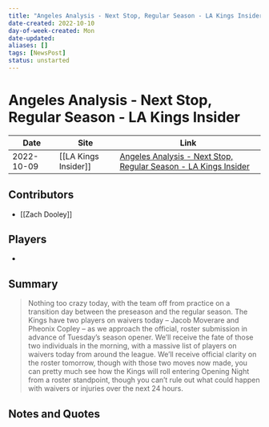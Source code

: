 ```yaml
---
title: "Angeles Analysis - Next Stop, Regular Season - LA Kings Insider"
date-created: 2022-10-10
day-of-week-created: Mon
date-updated: 
aliases: []
tags: [NewsPost]
status: unstarted
---
```


# Angeles Analysis - Next Stop, Regular Season - LA Kings Insider

Date | Site | Link
---|---|---
2022-10-09 | [[LA Kings Insider]] | [Angeles Analysis - Next Stop, Regular Season - LA Kings Insider](https://lakingsinsider.com/2022/10/09/angeles-analysis-next-stop-regular-season/)

## Contributors
- [[Zach Dooley]]

## Players
- 

## Summary
> Nothing too crazy today, with the team off from practice on a transition day between the preseason and the regular season. The Kings have two players on waivers today – Jacob Moverare and Pheonix Copley – as we approach the official, roster submission in advance of Tuesday’s season opener. We’ll receive the fate of those two individuals in the morning, with a massive list of players on waivers today from around the league. We’ll receive official clarity on the roster tomorrow, though with those two moves now made, you can pretty much see how the Kings will roll entering Opening Night from a roster standpoint, though you can’t rule out what could happen with waivers or injuries over the next 24 hours.

## Notes and Quotes

